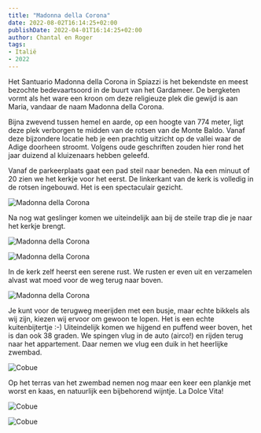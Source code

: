 ```yaml
---
title: "Madonna della Corona"
date: 2022-08-02T16:14:25+02:00
publishDate: 2022-04-01T16:14:25+02:00
author: Chantal en Roger
tags:
- Italië
- 2022
---
```


Het Santuario Madonna della Corona in Spiazzi is het bekendste en meest bezochte bedevaartsoord in de buurt van het Gardameer. De bergketen vormt als het ware een kroon om deze religieuze plek die gewijd is aan Maria, vandaar de naam Madonna della Corona.

Bijna zwevend tussen hemel en aarde, op een hoogte van 774 meter, ligt deze plek verborgen te midden van de rotsen van de Monte Baldo. Vanaf deze bijzondere locatie heb je een prachtig uitzicht op de vallei waar de Adige doorheen stroomt. Volgens oude geschriften zouden hier rond het jaar duizend al kluizenaars hebben geleefd.

Vanaf de parkeerplaats gaat een pad steil naar beneden. Na een minuut of 20 zien we het kerkje voor het eerst. De linkerkant van de kerk is volledig in de rotsen ingebouwd. Het is een spectaculair gezicht.

![Madonna della Corona](./images/IMG_1501.png)

Na nog wat geslinger komen we uiteindelijk aan bij de steile trap die je naar het kerkje brengt.

![Madonna della Corona](./images/IMG_1504.png)

![Madonna della Corona](./images/IMG_1507.png)

In de kerk zelf heerst een serene rust. We rusten er even uit en verzamelen alvast wat moed voor de weg terug naar boven.

![Madonna della Corona](./images/IMG_3896.JPG)

Je kunt voor de terugweg meerijden met een busje, maar echte bikkels als wij zijn, kiezen wij ervoor om gewoon te lopen. Het is een echte kuitenbijtertje :-) Uiteindelijk komen we hijgend en puffend weer boven, het is dan ook 38 graden. We spingen vlug in de auto (airco!) en rijden terug naar het appartement. Daar nemen we vlug een duik in het heerlijke zwembad.

![Cobue](./images/IMG_1512.png)

Op het terras van het zwembad nemen nog maar een keer een plankje met worst en kaas, en natuurlijk een bijbehorend wijntje. La Dolce Vita!

![Cobue](./images/IMG_3908.JPG)

![Cobue](./images/IMG_3909.JPG)
